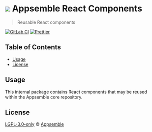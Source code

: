 # ![](https://gitlab.com/appsemble/appsemble/-/raw/0.30.14-rc.0/config/assets/logo.svg) Appsemble React Components

> Reusable React components

[![GitLab CI](https://gitlab.com/appsemble/appsemble/badges/0.30.14-rc.0/pipeline.svg)](https://gitlab.com/appsemble/appsemble/-/releases/0.30.14-rc.0)
[![Prettier](https://img.shields.io/badge/code_style-prettier-ff69b4.svg)](https://prettier.io)

## Table of Contents

- [Usage](#usage)
- [License](#license)

## Usage

This internal package contains React components that may be reused within the Appsemble core
repository.

## License

[LGPL-3.0-only](https://gitlab.com/appsemble/appsemble/-/blob/0.30.14-rc.0/LICENSE.md) ©
[Appsemble](https://appsemble.com)
